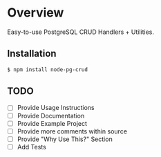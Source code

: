 # Overview

Easy-to-use PostgreSQL CRUD Handlers + Utilities.

## Installation

```bash
$ npm install node-pg-crud
```

## TODO

- [ ] Provide Usage Instructions
- [ ] Provide Documentation
- [ ] Provide Example Project
- [ ] Provide more comments within source
- [ ] Provide "Why Use This?" Section
- [ ] Add Tests
